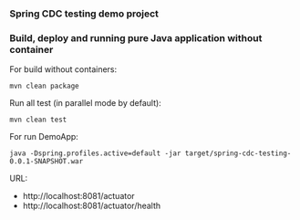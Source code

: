 ### Spring CDC testing demo project


### Build, deploy and running pure Java application without container

For build without containers:

```mvn clean package```

Run all test (in parallel mode by default):

```mvn clean test```

For run DemoApp:

```java -Dspring.profiles.active=default -jar target/spring-cdc-testing-0.0.1-SNAPSHOT.war```

URL:
* http://localhost:8081/actuator
* http://localhost:8081/actuator/health
